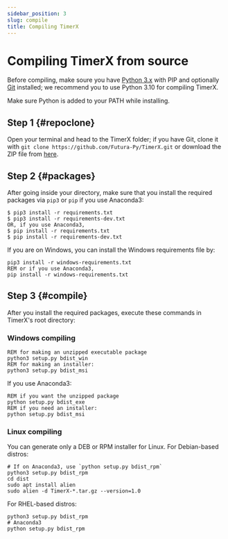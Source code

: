 ```yaml
---
sidebar_position: 3
slug: compile
title: Compiling TimerX
---
```


# Compiling TimerX from source

Before compiling, make soure you have [Python 3.x](https://python.org/downloads/) with PIP and optionally [Git](https://git-scm.org) installed; we recommend you to use Python 3.10 for compiling TimerX.

Make sure Python is added to your PATH while installing.

## Step 1 {#repoclone}

Open your terminal and head to the TimerX folder; if you have Git, clone it with `git clone https://github.com/Futura-Py/TimerX.git` or download the ZIP file from [here](https://github.com/Futura-Py/TimerX/archive/refs/heads/master.zip).

## Step 2 {#packages}

After going inside your directory, make sure that you install the required packages via `pip3` or `pip` if you use Anaconda3:

```console
$ pip3 install -r requirements.txt
$ pip3 install -r requirements-dev.txt
OR, if you use Anaconda3,
$ pip install -r requirements.txt
$ pip install -r requirements-dev.txt
```

If you are on Windows, you can install the Windows requirements file by:

```batch
pip3 install -r windows-requirements.txt
REM or if you use Anaconda3,
pip install -r windows-requirements.txt
```

## Step 3 {#compile}

After you install the required packages, execute these commands in TimerX's root directory:

### Windows compiling

```batch
REM for making an unzipped executable package
python3 setup.py bdist_win
REM for making an installer:
python3 setup.py bdist_msi
```

If you use Anaconda3:

```batch
REM if you want the unzipped package
python setup.py bdist_exe
REM if you need an installer:
python setup.py bdist_msi
```

### Linux compiling

You can generate only a DEB or RPM installer for Linux.
For Debian-based distros:

```shell
# If on Anaconda3, use `python setup.py bdist_rpm`
python3 setup.py bdist_rpm
cd dist
sudo apt install alien
sudo alien -d TimerX-*.tar.gz --version=1.0
```

For RHEL-based distros:

```shell
python3 setup.py bdist_rpm
# Anaconda3
python setup.py bdist_rpm
```
